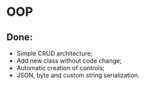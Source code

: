# OOP
## Done:
* Simple CRUD architecture;
* Add new class without code change;
* Automatic creation of controls;
* JSON, byte and custom string serialization.
